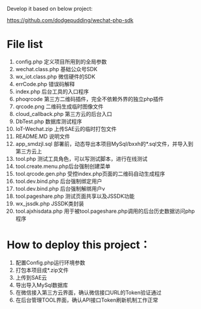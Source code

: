 
Develop it based on below project:

https://github.com/dodgepudding/wechat-php-sdk

File list
==============
1. config.php       	定义项目所用到的全局参数
2. wechat.class.php 	基础公众号SDK
3. wx_iot.class.php 	微信硬件的SDK
4. errCode.php      	错误码解释
5. index.php        	后台工具的入口程序
6. phoqrcode        	第三方二维码插件，完全不依赖外界的独立php插件
7. qrcode.png       	二维码生成临时图像文件
8. cloud_callback.php   第三方云的后台入口
10. DbTest.php			数据库测试程序
11. IoT-Wechat.zip		上传SAE云的临时打包文件
12. README.MD			说明文件
13. app_smdzjl.sql 		部署前，动态导出本项目MySql/bxxh的*.sql文件，并导入到第三方云上
14. tool.php            测试工具角色，可以写测试脚本，进行在线测试
15. tool.create.menu.php后台强制创建菜单
16. tool.qrcode.gen.php 受控index.php页面的二维码自动生成程序
17. tool.dev.bind.php   后台强制绑定用户
18. tool.dev.bind.php   后台强制解绑用户v
19. tool.pageshare.php  测试页面共享以及JSSDK功能
20. wx_jssdk.php        JSSDK类封装
21. tool.ajxhisdata.php 用于被tool.pageshare.php调用的后台历史数据访问php程序


How to deploy this project：
==============
1. 配置Config.php运行环境参数
2. 打包本项目成*.zip文件
3. 上传到SAE云
4. 导出导入MySql数据库
5. 在微信接入第三方云界面，确认微信接口URL的Token验证通过
6. 在后台管理TOOL界面，确认API接口Token刷新机制工作正常

